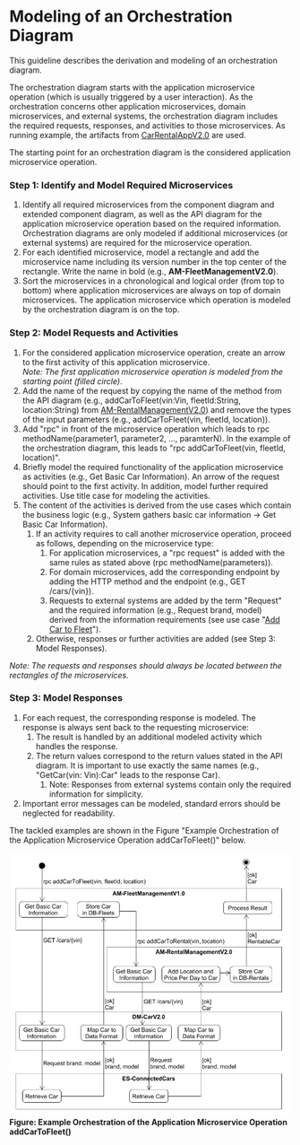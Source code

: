 # Modeling of an Orchestration Diagram
This guideline describes the derivation and modeling of an orchestration diagram.

The orchestration diagram starts with the application microservice operation (which is usually triggered by a user interaction).
As the orchestration concerns other application microservices, domain microservices, and external systems, the orchestration diagram includes the required requests, responses, and activities to those microservices.
As running example, the artifacts from [CarRentalAppV2.0](https://github.com/Micha-Git/CarRentalAppV2.0/blob/main/README.md) are used.

The starting point for an orchestration diagram is the considered application microservice operation.

### Step 1: Identify and Model Required Microservices
1. Identify all required microservices from the component diagram and extended component diagram, as well as the API diagram for the application microservice operation based on the required information. Orchestration diagrams are only modeled if additional microservices (or external systems) are required for the microservice operation.
2. For each identified microservice, model a rectangle and add the microservice name including its version number in the top center of the rectangle. Write the name in bold (e.g., **AM-FleetManagementV2.0**). 
3. Sort the microservices in a chronological and logical order (from top to bottom) where application microservices are always on top of domain microservices. The application microservice which operation is modeled by the orchestration diagram is on the top.

### Step 2: Model Requests and Activities
1. For the considered application microservice operation, create an arrow to the first activity of this application microservice.  
_Note: The first application microservice operation is modeled from the starting point (filled circle)_.  
2. Add the name of the request by copying the name of the method from the API diagram (e.g., addCarToFleet(vin:Vin, fleetId:String, location:String) from [AM-RentalManagementV2.0](https://github.com/Micha-Git/CarRentalAppV2.0/blob/main/pages/ad_am-rental_management_v2.0.md)) and remove the types of the input parameters (e.g., addCarToFleet(vin, fleetId, location)).
3. Add "rpc" in front of the microservice operation which leads to rpc methodName(parameter1, parameter2, ..., paramterN). In the example of the orchestration diagram, this leads to "rpc addCarToFleet(vin, fleetId, location)".
4. Briefly model the required functionality of the application microservice as activities (e.g., Get Basic Car Information). An arrow of the request should point to the first activity. In addition, model further required activities. Use title case for modeling the activities.
5. The content of the activities is derived from the use cases which contain the business logic (e.g., System gathers basic car information → Get Basic Car Information). 
   1. If an activity requires to call another microservice operation, proceed as follows, depending on the microservice type:
      1. For application microservices, a "rpc request" is added with the same rules as stated above (rpc methodName(parameters)).
      2. For domain microservices, add the corresponding endpoint by adding the HTTP method and the endpoint (e.g., GET /cars/{vin}). 
      3. Requests to external systems are added by the term "Request" and the required information (e.g., Request brand, model) derived from the information requirements (see use case "[Add Car to Fleet](https://github.com/Micha-Git/CarRentalAppV2.0/blob/main/pages/uc_add_car_to_fleet_v2.0.md)").
   2. Otherwise, responses or further activities are added (see Step 3: Model Responses).

_Note: The requests and responses should always be located between the rectangles of the microservices._ 


### Step 3: Model Responses
1. For each request, the corresponding response is modeled. The response is always sent back to the requesting microservice:
   1. The result is handled by an additional modeled activity which handles the response.
   2. The return values correspond to the return values stated in the API diagram. It is important to use exactly the same names (e.g., "GetCar(vin: Vin):Car" leads to the response Car).  
      1. Note: Responses from external systems contain only the required information for simplicity.
2. Important error messages can be modeled, standard errors should be neglected for readability.

The tackled examples are shown in the Figure "Example Orchestration of the Application Microservice Operation addCarToFleet()" below.  

![](../figures/od_add_car_to_fleet_example_v2.0.png)  
**Figure: Example Orchestration of the Application Microservice Operation addCarToFleet()**
